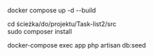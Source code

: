 docker compose up -d --build

cd ścieżka/do/projektu/Task-list2/src  
sudo composer install

docker-compose exec app php artisan db:seed
